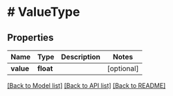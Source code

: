 # # ValueType

## Properties

Name | Type | Description | Notes
------------ | ------------- | ------------- | -------------
**value** | **float** |  | [optional] 

[[Back to Model list]](../../README.md#documentation-for-models) [[Back to API list]](../../README.md#documentation-for-api-endpoints) [[Back to README]](../../README.md)


